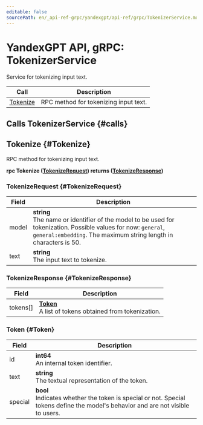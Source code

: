 ```yaml
---
editable: false
sourcePath: en/_api-ref-grpc/yandexgpt/api-ref/grpc/TokenizerService.md
---
```


# YandexGPT API, gRPC: TokenizerService

Service for tokenizing input text.

| Call | Description |
| --- | --- |
| [Tokenize](#Tokenize) | RPC method for tokenizing input text. |

## Calls TokenizerService {#calls}

## Tokenize {#Tokenize}

RPC method for tokenizing input text.

**rpc Tokenize ([TokenizeRequest](#TokenizeRequest)) returns ([TokenizeResponse](#TokenizeResponse))**

### TokenizeRequest {#TokenizeRequest}

Field | Description
--- | ---
model | **string**<br>The name or identifier of the model to be used for tokenization. Possible values for now: `general`, `general:embedding`. The maximum string length in characters is 50.
text | **string**<br>The input text to tokenize. 


### TokenizeResponse {#TokenizeResponse}

Field | Description
--- | ---
tokens[] | **[Token](#Token)**<br>A list of tokens obtained from tokenization. 


### Token {#Token}

Field | Description
--- | ---
id | **int64**<br>An internal token identifier. 
text | **string**<br>The textual representation of the token. 
special | **bool**<br>Indicates whether the token is special or not. Special tokens define the model's behavior and are not visible to users. 


